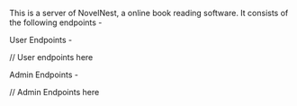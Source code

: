 This is a server of NovelNest, a online book reading software.
It consists of the following endpoints -

User Endpoints -

// User endpoints here



Admin Endpoints - 

// Admin Endpoints here



